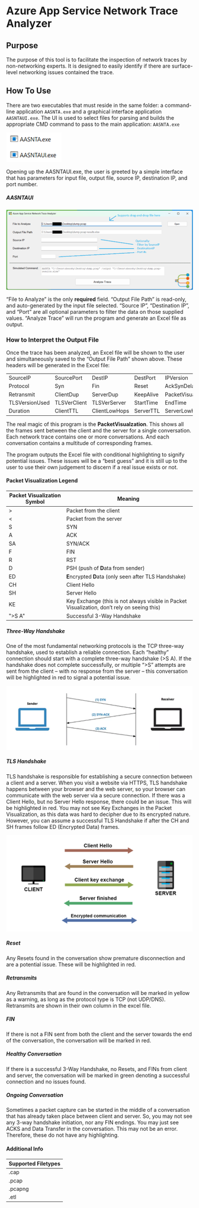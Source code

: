 # Azure App Service Network Trace Analyzer

## Purpose
The purpose of this tool is to facilitate the inspection of network traces by non-networking experts. It is designed to easily identify if there are surface-level networking issues contained the trace. 

## How To Use
There are two executables that must reside in the same folder: a command-line application `AASNTA.exe` and a graphical interface application `AASNTAUI.exe`. The UI is used to select files for parsing and builds the appropriate CMD command to pass to the main application: `AASNTA.exe`

<p align="left">
  <img src="Documentation_assets/executables.png" width="150" height="80" />
</p>
 
Opening up the AASNTAUI.exe, the user is greeted by a simple interface that has parameters for input file, output file, source IP, destination IP, and port number. 

##### AASNTAUI
<p align="center">
  <img src="Documentation_assets/GUI.png" />
</p>

“File to Analyze” is the only **required** field. “Output File Path” is read-only, and auto-generated by the input file selected. “Source IP”, “Destination IP”, and “Port” are all optional parameters to filter the data on those supplied values. “Analyze Trace” will run the program and generate an Excel file as output.  

### How to Interpret the Output File
Once the trace has been analyzed, an Excel file will be shown to the user and simultaneously saved to the “Output File Path” shown above. These headers will be generated in the Excel file:

|                       |                     |                      |                  |                            |
|-----------------------|---------------------|----------------------|------------------|----------------------------|
|     SourceIP          |     SourcePort      |     DestIP           |     DestPort     |     IPVersion              |
|     Protocol          |     Syn             |     Fin              |     Reset        |     AckSynDelayms          |
|     Retransmit        |     ClientDup       |     ServerDup        |     KeepAlive    |     PacketVisualization    |
|     TLSVersionUsed    |     TLSVerClient    |     TLSVerServer     |     StartTime    |     EndTime                |
|     Duration          |     ClientTTL       |     ClientLowHops    |     ServerTTL    |     ServerLowHops          |

The real magic of this program is the **PacketVisualzation**. This shows all the frames sent between the client and the server for a single conversation. Each network trace contains one or more conversations. And each conversation contains a multitude of corresponding frames. 

The program outputs the Excel file with conditional highlighting to signify potential issues. These issues will be a “best guess” and it is still up to the user to use their own judgement to discern if a real issue exists or not. 

#### Packet Visualization Legend

|     Packet Visualization Symbol       |     Meaning                                                                      |
|------------------|-------------------------------------------------------------------------------------------------------|
|     >            |     Packet from the client                                                                            |
|     <            |     Packet from the server                                                                            |
|     S            |     SYN                                                                                               |
|     A            |     ACK                                                                                               |
|     SA           |     SYN/ACK                                                                                           |
|     F            |     FIN                                                                                               |
|     R            |     RST                                                                                               |
|     D            |     PSH (push of **D**ata from sender)                                                                |
|     ED           |     **E**ncrypted **D**ata   (only seen after TLS Handshake)                                          |
|     CH           |     Client Hello                                                                                      |
|     SH           |     Server Hello                                                                                      |
|     KE           |     Key Exchange (this is not always visible in Packet Visualization,   don’t rely on seeing this)    |
|  ">S <SA >A"    |     Successful 3-Way Handshake                                                                        |
	

##### Three-Way Handshake
One of the most fundamental networking protocols is the TCP three-way handshake, used to establish a reliable connection. Each “healthy” connection should start with a complete three-way handshake (>S <SA >A). If the handshake does not complete successfully, or multiple “>S” attempts are sent from the client – with no response from the server – this conversation will be highlighted in red to signal a potential issue. 

<p align="center">
  <img src="Documentation_assets/tcp-handshake.png" />
</p>
 
##### TLS Handshake
TLS handshake is responsible for establishing a secure connection between a client and a server. When you visit a website via HTTPS, TLS handshake happens between your browser and the web server, so your browser can communicate with the web server via a secure connection. If there was a Client Hello, but no Server Hello response, there could be an issue. This will be highlighted in red. You may not see Key Exchanges in the Packet Visualization, as this data was hard to decipher due to its encrypted nature. However, you can assume a successful TLS Handshake if after the CH and SH frames follow ED (Encrypted Data) frames. 

<p align="center">
  <img src="Documentation_assets/tls-handshake.png" />
</p>

##### Reset
Any Resets found in the conversation show premature disconnection and are a potential issue. These will be highlighted in red. 

##### Retransmits 
Any Retransmits that are found in the conversation will be marked in yellow as a warning, as long as the protocol type is TCP (not UDP/DNS). Retransmits are shown in their own column in the excel file.

##### FIN
If there is not a FIN sent from both the client and the server towards the end of the conversation, the conversation will be marked in red. 

##### Healthy Conversation
If there is a successful 3-Way Handshake, no Resets, and FINs from client and server, the conversation will be marked in green denoting a successful connection and no issues found. 

##### Ongoing Conversation
Sometimes a packet capture can be started in the middle of a conversation that has already taken place between client and server. So, you may not see any 3-way handshake initiation, nor any FIN endings. You may just see ACKS and Data Transfer in the conversation. This may not be an error. Therefore, these do not have any highlighting. 

#### Additional Info

| Supported Filetypes |
|---------------------|
|     .cap            |
|     .pcap           |
|     .pcapng         |
|     .etl            |


